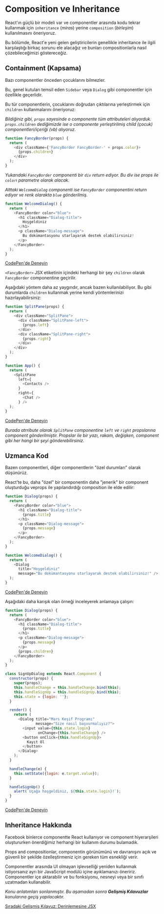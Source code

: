 <h1>Composition ve Inheritance</h1>

React'ın güçlü bir modeli var ve componentler arasında kodu tekrar kullanmak için
`inheritance` (<i>miras</i>) yerine `composition` (<i>birleşim</i>) kullanılmasını öneriyoruz.

Bu bölümde, React'e yeni gelen geliştiricilerin genellikle inheritance ile ilgili karşılaştığı birkaç sorunu ele alacağız
ve bunları compositionlarla nasıl çözebileceğimizi göstereceğiz.

<h2>Containment (Kapsama)</h2>

Bazı componentler önceden çocuklarını bilmezler.

Bu, genel kutuları temsil eden `Sidebar` veya `Dialog` gibi componentler için özellikle geçerlidir.

Bu tür componentlerin, çocuklarını doğrudan çıktılarına yerleştirmek için `children` kullanmalarını öneriyoruz:

<i>Bildiğiniz gibi, `props` sayesinde o componente tüm attributeleri alıyorduk.
`props.children` dediğimizde ise o componente yerleştirilmiş child (çocuk) componentleri/içeriği (vb) alıyoruz.</i>

```js
function FancyBorder(props) {
  return (
    <div className={'FancyBorder FancyBorder-' + props.color}>
      {props.children}
    </div>
  );
}
```

<i>Yukarıdaki `FancyBorder` componenti bir `div` return ediyor.
Bu div ise props ile `color`ı parametre olarak alacak.</i>

<i>Alttaki `WelcomeDialog` componenti ise `FancyBorder` componentini return ediyor ve renk olarakta `blue` gönderilmiş.</i>

```js
function WelcomeDialog() {
  return (
    <FancyBorder color="blue">
      <h1 className="Dialog-title">
        Hoşgeldiniz
      </h1>
      <p className="Dialog-message">
        Bu dokümantasyonu starlayarak destek olabilirsiniz!
      </p>
    </FancyBorder>
  );
}
```

<a href="https://codepen.io/gaearon/pen/ozqNOV?editors=0010">CodePen'de Deneyin</a>

`<FancyBorder>` JSX etiketinin içindeki herhangi bir şey `children` olarak `FancyBorder` componentine geçirilir.

Aşağıdaki yöntem daha az yaygındır, ancak bazen kullanılabiliyor.
Bu gibi durumlarda `children` kullanmak yerine kendi yöntemlerinizi hazırlayabilirsiniz:

```js
function SplitPane(props) {
  return (
    <div className="SplitPane">
      <div className="SplitPane-left">
        {props.left}
      </div>
      <div className="SplitPane-right">
        {props.right}
      </div>
    </div>
  );
}

function App() {
  return (
    <SplitPane
      left={
        <Contacts />
      }
      right={
        <Chat />
      } />
  );
}
```

<a href="https://codepen.io/gaearon/pen/gwZOJp?editors=0010">CodePen'de Deneyin</a>

<i>Burada atrribute olarak `SplitPane` componentine `left` ve `right` propslarına component gönderilmiştir.
Propslar ile bir yazı, rakam, değişken, component gibi her hangi bir şeyi gönderebilirsiniz.</i>

<h2>Uzmanca Kod</h2>

Bazen componentleri, diğer componentlerin "özel durumları" olarak düşünürüz.

React'te bu, daha "özel" bir componentin daha "jenerik" bir component oluşturduğu veprops ile yapılandırdığı composition ile elde edilir:

```js
function Dialog(props) {
  return (
    <FancyBorder color="blue">
      <h1 className="Dialog-title">
        {props.title}
      </h1>
      <p className="Dialog-message">
        {props.message}
      </p>
    </FancyBorder>
  );
}

function WelcomeDialog() {
  return (
    <Dialog
      title="Hoşgeldiniz"
      message="Bu dokümantasyonu starlayarak destek olabilirsiniz!" />
  );
}
```

<a href="https://codepen.io/gaearon/pen/kkEaOZ?editors=0010">CodePen'de Deneyin</a>

Aşağıdaki daha karışık olan örneği inceleyerek anlamaya çalışın:

```js
function Dialog(props) {
  return (
    <FancyBorder color="blue">
      <h1 className="Dialog-title">
        {props.title}
      </h1>
      <p className="Dialog-message">
        {props.message}
      </p>
      {props.children}
    </FancyBorder>
  );
}

class SignUpDialog extends React.Component {
  constructor(props) {
    super(props);
    this.handleChange = this.handleChange.bind(this);
    this.handleSignUp = this.handleSignUp.bind(this);
    this.state = {login: ''};
  }

  render() {
    return (
      <Dialog title="Mars Keşif Programı"
              message="Size nasıl başvurmalıyız?">
        <input value={this.state.login}
               onChange={this.handleChange} />
        <button onClick={this.handleSignUp}>
          Kayıt Ol
        </button>
      </Dialog>
    );
  }

  handleChange(e) {
    this.setState({login: e.target.value});
  }

  handleSignUp() {
    alert(`Uçağa hoşgeldiniz, ${this.state.login}!`);
  }
}
```

<a href="https://codepen.io/gaearon/pen/gwZbYa?editors=0010">CodePen'de Deneyin</a>

<h2>Inheritance Hakkında</h2>

Facebook binlerce componentte React kullanıyor ve component hiyerarşileri oluştururken önerdiğimiz herhangi bir kullanım durumu bulamadık.

Props and compositionlar, componentin görünümünü ve davranışını açık ve güvenli bir şekilde özelleştirmeniz için gereken tüm esnekliği verir.

Componentler arasında UI olmayan işlevselliği yeniden kullanmak istiyorsanız ayrı bir JavaScript modülü içine ayıklamanızı öneririz.
Componentler içe aktarabilir ve bu fonksiyonu, nesneyi veya bir sınıfı uzatmadan kullanabilir.

<i>Konu anlatımları sonlanmıştır. Bu aşamadan sonra <b>Gelişmiş Kılavuzlar</b> konularına geçiş yapılacaktır.</i>

<a href="https://omergulcicek.github.io/reactjs/gelismis-kilavuzlar/derinlemesine-jsx">Sıradaki Gelişmiş Kılavuz: Derinlemesine JSX</a>
